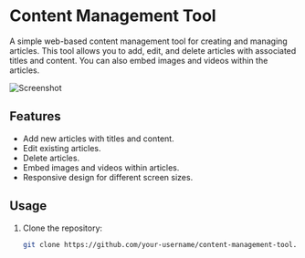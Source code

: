 # Content Management Tool

A simple web-based content management tool for creating and managing articles. This tool allows you to add, edit, and delete articles with associated titles and content. You can also embed images and videos within the articles.

![Screenshot](https://github.com/IIKirito-kunII/Content-Management-Tool/blob/922a082fe08711ca837c7b1fb266b67f0b59e61e/Screenshot%20from%202023-08-20%2014-18-56.png)

## Features

- Add new articles with titles and content.
- Edit existing articles.
- Delete articles.
- Embed images and videos within articles.
- Responsive design for different screen sizes.

## Usage

1. Clone the repository:

   ```sh
   git clone https://github.com/your-username/content-management-tool.git
